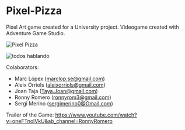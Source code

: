 # Pixel-Pizza
Pixel Art game created for a University project.
Videogame created with Adventure Game Studio.

![Pixel Pizza](https://github.com/MarcLopezS/Pixel-Pizza/assets/88272783/111a8be1-de93-4db8-a304-a26535dc4830)

![todos hablando](https://github.com/MarcLopezS/Pixel-Pizza/assets/88272783/96ad2745-4954-4df2-8d66-c9ceaaaff30d)

Colaborators: 
- Marc Lópex (marclop.se@gmail.com)
- Aleix Orriols (aleixorriols@gmail.com)
- Joan Taja (Taya.Joan@gmail.com)
- Ronny Romero (ronnyrom3@gmail.com)
- Sergi Merino (sergimerino0@Gmail.com)

Trailer of the Game: 
https://www.youtube.com/watch?v=oneFTnolVkU&ab_channel=RonnyRomero

